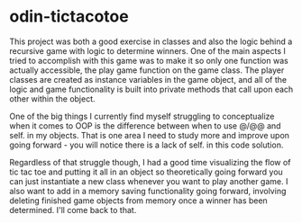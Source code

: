 # odin-tictacotoe

This project was both a good exercise in classes and also the logic behind a recursive game with logic to determine winners. One of the main aspects I tried to accomplish with this game was to make it so only one function was actually accessible, the play game function on the game class. The player classes are created as instance variables in the game object, and all of the logic and game functionality is built into private methods that call upon each other within the object.

One of the big things I currently find myself struggling to conceptualize when it comes to OOP is the difference between when to use @/@@ and self. in my objects. That is one area I need to study more and improve upon going forward - you will notice there is a lack of self. in this code solution.

Regardless of that struggle though, I had a good time visualizing the flow of tic tac toe and putting it all in an object so theoretically going forward you can just instantiate a new class whenever you want to play another game. I also want to add in a memory saving functionality going forward, involving deleting finished game objects from memory once a winner has been determined. I'll come back to that.